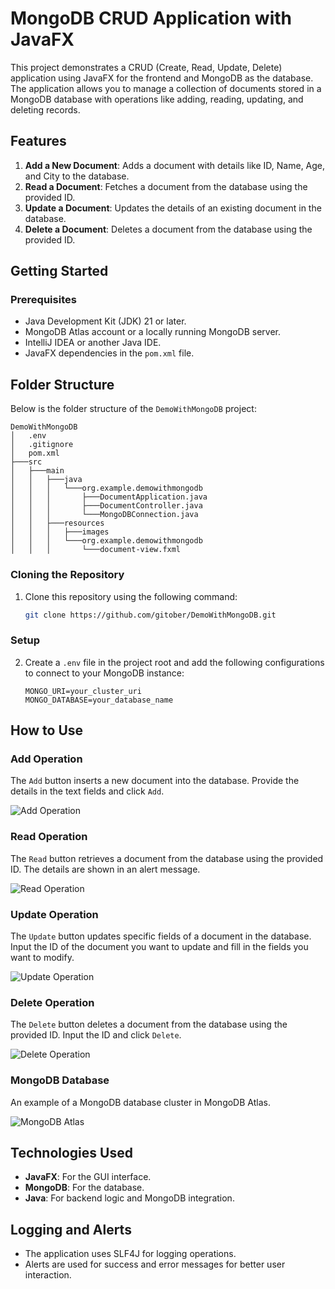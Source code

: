 # MongoDB CRUD Application with JavaFX

This project demonstrates a CRUD (Create, Read, Update, Delete) application using JavaFX for the frontend and MongoDB as the database. The application allows you to manage a collection of documents stored in a MongoDB database with operations like adding, reading, updating, and deleting records.

## Features

1. **Add a New Document**: Adds a document with details like ID, Name, Age, and City to the database.
2. **Read a Document**: Fetches a document from the database using the provided ID.
3. **Update a Document**: Updates the details of an existing document in the database.
4. **Delete a Document**: Deletes a document from the database using the provided ID.

## Getting Started

### Prerequisites

- Java Development Kit (JDK) 21 or later.
- MongoDB Atlas account or a locally running MongoDB server.
- IntelliJ IDEA or another Java IDE.
- JavaFX dependencies in the `pom.xml` file.

## Folder Structure
Below is the folder structure of the `DemoWithMongoDB` project:

```
DemoWithMongoDB
│   .env
│   .gitignore
│   pom.xml
├───src
│   ├───main
│   │   ├───java
│   │   │   └───org.example.demowithmongodb
│   │   │       ├───DocumentApplication.java
│   │   │       ├───DocumentController.java
│   │   │       └───MongoDBConnection.java
│   │   ├───resources
│   │   │   ├───images
│   │   │   └───org.example.demowithmongodb
│   │   │       └───document-view.fxml
```

### Cloning the Repository

1. Clone this repository using the following command:
   ```bash
   git clone https://github.com/gitober/DemoWithMongoDB.git

### Setup

2. Create a `.env` file in the project root and add the following configurations to connect to your MongoDB instance:
   ```
   MONGO_URI=your_cluster_uri
   MONGO_DATABASE=your_database_name
   ```

## How to Use

### Add Operation

The `Add` button inserts a new document into the database. Provide the details in the text fields and click `Add`.

![Add Operation](src/main/resources/images/add.png)

### Read Operation

The `Read` button retrieves a document from the database using the provided ID. The details are shown in an alert message.

![Read Operation](src/main/resources/images/read.png)

### Update Operation

The `Update` button updates specific fields of a document in the database. Input the ID of the document you want to update and fill in the fields you want to modify.

![Update Operation](src/main/resources/images/update.png)

### Delete Operation

The `Delete` button deletes a document from the database using the provided ID. Input the ID and click `Delete`.

![Delete Operation](src/main/resources/images/delete.png)

### MongoDB Database

An example of a MongoDB database cluster in MongoDB Atlas.

![MongoDB Atlas](src/main/resources/images/mongodb.png)

## Technologies Used

- **JavaFX**: For the GUI interface.
- **MongoDB**: For the database.
- **Java**: For backend logic and MongoDB integration.

## Logging and Alerts

- The application uses SLF4J for logging operations.
- Alerts are used for success and error messages for better user interaction.
